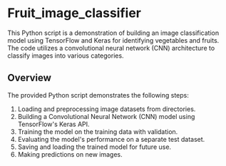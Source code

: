 # Fruit_image_classifier
This Python script is a demonstration of building an image classification model using TensorFlow and Keras for identifying vegetables and fruits. The code utilizes a convolutional neural network (CNN) architecture to classify images into various categories. 


## Overview

The provided Python script demonstrates the following steps:

1. Loading and preprocessing image datasets from directories.
2. Building a Convolutional Neural Network (CNN) model using TensorFlow's Keras API.
3. Training the model on the training data with validation.
4. Evaluating the model's performance on a separate test dataset.
5. Saving and loading the trained model for future use.
6. Making predictions on new images.

